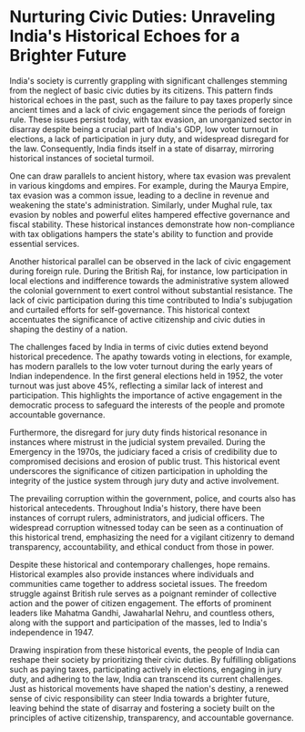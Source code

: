 # Nurturing Civic Duties: Unraveling India's Historical Echoes for a Brighter Future

India's society is currently grappling with significant challenges stemming from the neglect of basic civic duties by its citizens. This pattern finds historical echoes in the past, such as the failure to pay taxes properly since ancient times and a lack of civic engagement since the periods of foreign rule. These issues persist today, with tax evasion, an unorganized sector in disarray despite being a crucial part of India's GDP, low voter turnout in elections, a lack of participation in jury duty, and widespread disregard for the law. Consequently, India finds itself in a state of disarray, mirroring historical instances of societal turmoil.

One can draw parallels to ancient history, where tax evasion was prevalent in various kingdoms and empires. For example, during the Maurya Empire, tax evasion was a common issue, leading to a decline in revenue and weakening the state's administration. Similarly, under Mughal rule, tax evasion by nobles and powerful elites hampered effective governance and fiscal stability. These historical instances demonstrate how non-compliance with tax obligations hampers the state's ability to function and provide essential services.

Another historical parallel can be observed in the lack of civic engagement during foreign rule. During the British Raj, for instance, low participation in local elections and indifference towards the administrative system allowed the colonial government to exert control without substantial resistance. The lack of civic participation during this time contributed to India's subjugation and curtailed efforts for self-governance. This historical context accentuates the significance of active citizenship and civic duties in shaping the destiny of a nation.

The challenges faced by India in terms of civic duties extend beyond historical precedence. The apathy towards voting in elections, for example, has modern parallels to the low voter turnout during the early years of Indian independence. In the first general elections held in 1952, the voter turnout was just above 45%, reflecting a similar lack of interest and participation. This highlights the importance of active engagement in the democratic process to safeguard the interests of the people and promote accountable governance.

Furthermore, the disregard for jury duty finds historical resonance in instances where mistrust in the judicial system prevailed. During the Emergency in the 1970s, the judiciary faced a crisis of credibility due to compromised decisions and erosion of public trust. This historical event underscores the significance of citizen participation in upholding the integrity of the justice system through jury duty and active involvement.

The prevailing corruption within the government, police, and courts also has historical antecedents. Throughout India's history, there have been instances of corrupt rulers, administrators, and judicial officers. The widespread corruption witnessed today can be seen as a continuation of this historical trend, emphasizing the need for a vigilant citizenry to demand transparency, accountability, and ethical conduct from those in power.

Despite these historical and contemporary challenges, hope remains. Historical examples also provide instances where individuals and communities came together to address societal issues. The freedom struggle against British rule serves as a poignant reminder of collective action and the power of citizen engagement. The efforts of prominent leaders like Mahatma Gandhi, Jawaharlal Nehru, and countless others, along with the support and participation of the masses, led to India's independence in 1947.

Drawing inspiration from these historical events, the people of India can reshape their society by prioritizing their civic duties. By fulfilling obligations such as paying taxes, participating actively in elections, engaging in jury duty, and adhering to the law, India can transcend its current challenges. Just as historical movements have shaped the nation's destiny, a renewed sense of civic responsibility can steer India towards a brighter future, leaving behind the state of disarray and fostering a society built on the principles of active citizenship, transparency, and accountable governance.
